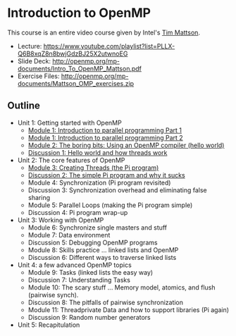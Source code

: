 # Introduction to OpenMP

This course is an entire video course given by Intel's [Tim Mattson][bio].

- Lecture:
https://www.youtube.com/playlist?list=PLLX-Q6B8xqZ8n8bwjGdzBJ25X2utwnoEG
- Slide Deck: http://openmp.org/mp-documents/Intro_To_OpenMP_Mattson.pdf
- Exercise Files: http://openmp.org/mp-documents/Mattson_OMP_exercises.zip

## Outline

- Unit 1: Getting started with OpenMP
    - [Module 1: Introduction to parallel programming Part 1][mod1.1]
    - [Module 1: Introduction to parallel programming Part 2][mod1.2]
    - [Module 2: The boring bits: Using an OpenMP compiler (hello world)][mod2]
    - [Discussion 1: Hello world and how threads work][disc1]
- Unit 2: The core features of OpenMP
    - [Module 3: Creating Threads (the Pi program)][mod3]
    - [Discussion 2: The simple Pi program and why it sucks][disc2]
    - Module 4: Synchronization (Pi program revisited)
    - Discussion 3: Synchronization overhead and eliminating false sharing
    - Module 5: Parallel Loops (making the Pi program simple)
    - Discussion 4: Pi program wrap-up
- Unit 3: Working with OpenMP
    - Module 6: Synchronize single masters and stuff
    - Module 7: Data environment
    - Discussion 5: Debugging OpenMP programs
    - Module 8: Skills practice ... linked lists and OpenMP
    - Discussion 6: Different ways to traverse linked lists
- Unit 4: a few advanced OpenMP topics
    - Module 9: Tasks (linked lists the easy way)
    - Discussion 7: Understanding Tasks
    - Module 10: The scary stuff ... Memory model, atomics, and flush (pairwise
        synch).
    - Discussion 8: The pitfalls of pairwise synchronization
    - Module 11: Threadprivate Data and how to support libraries (Pi again)
    - Discussion 9: Random number generators
- Unit 5: Recapitulation 

[bio]: http://timmattson.com/
[mod1.1]: https://youtu.be/cMWGeJyrc9w?list=PLLX-Q6B8xqZ8n8bwjGdzBJ25X2utwnoEG
[mod1.2]: https://youtu.be/6jFkNjhJ-Z4?list=PLLX-Q6B8xqZ8n8bwjGdzBJ25X2utwnoEG
[mod2]: https://youtu.be/jfQLD2AGSvc?list=PLLX-Q6B8xqZ8n8bwjGdzBJ25X2utwnoEG
[disc1]: https://youtu.be/x0HkbIuJILk?list=PLLX-Q6B8xqZ8n8bwjGdzBJ25X2utwnoEG
[mod3]: https://youtu.be/FQ1k_YpyG_A?list=PLLX-Q6B8xqZ8n8bwjGdzBJ25X2utwnoEG
[disc2]: https://youtu.be/OuzYICZUthM?list=PLLX-Q6B8xqZ8n8bwjGdzBJ25X2utwnoEG
